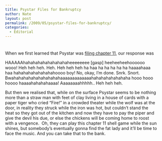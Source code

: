 ```yaml
---
title: Psystar Files for Bankruptcy
author: Nate
layout: post
permalink: /2009/05/psystar-files-for-bankruptcy/
categories:
  - Editorial
---
```

# 

When we first learned that Psystar was [filing chapter 11][1], our response was

 [1]: http://www.engadget.com/2009/05/26/psystar-files-for-bankruptcy-anonymous-creditors-to-be-outed/

HAAAAAhahahahahahahahahaheeeeeeee [gasp] heeheeheehoooooo wooo! Heh heh heh. Heh. Heh heh heh ha haa ha ha ha ha ha haaaahaaa haa hahahahahahahahahoooo boy! No, okay, I’m done. Snrk. Snort. Bwahahahahahahahahahahaaaaaaaaaaaaahahahahahahahaha hooo hooo hoooo haaaahahahahaaaa! Aaaaaaaahhhhh.. Heh heh heh.

But then we realised that, while on the surface Psystar seems to be nothing more than a straw man with feet of clay living in a house of cards with a paper tiger who cried “Fire!” in a crowded theater while the wolf was at the door, in reality they struck while the iron was hot, but couldn’t stand the heat so they got out of the kitchen and now they have to pay the piper and give the devil his due, or else the chickens will be coming home to roost with a vengence.  Oh, they can play this chapter 11 shell game while the sun shines, but somebody’s eventually gonna find the fat lady and it’ll be time to face the music. And you can take that to the bank.